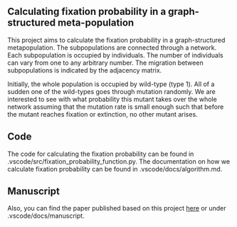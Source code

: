 ## Calculating fixation probability in a graph-structured meta-population

This project aims to calculate the fixation probability in a graph-structured metapopulation.
The subpopulations are connected through a network. Each subpopulation is occupied by individuals. The number of individuals can vary from one to any arbitrary number. 
The migration between subpopulations is indicated by the adjacency matrix.

Initially, the whole population is occupied by wild-type (type 1). All of a sudden one of the wild-types goes through mutation randomly. We are interested to see with what probability this mutant takes over the whole network assuming that the mutation rate is small enough such that before the mutant reaches fixation or extinction, no other mutant arises. 

## Code

The code for calculating the fixation probability can be found in .vscode/src/fixation_probability_function.py.
The documentation on how we calculate fixation probability can be found in .vscode/docs/algorithm.md.

## Manuscript

Also, you can find the paper published based on this project [here](https://www.nature.com/articles/s41598-021-97187-6) or under .vscode/docs/manuscript.


